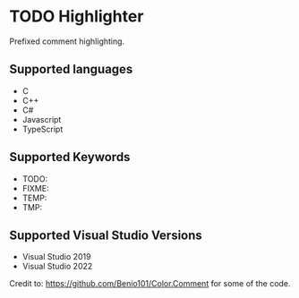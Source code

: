 # TODO Highlighter

Prefixed comment highlighting.

## Supported languages
- C
- C++
- C#
- Javascript
- TypeScript

## Supported Keywords
- TODO:
- FIXME:
- TEMP:
- TMP: 

## Supported Visual Studio Versions
- Visual Studio 2019
- Visual Studio 2022

Credit to: https://github.com/Benio101/Color.Comment for some of the code.
